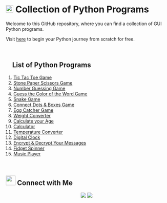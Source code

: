 # <img src="https://i.pinimg.com/originals/ca/00/60/ca0060f3414e6e20b75983acddafad53.gif" width="23"> Collection of Python Programs

Welcome to this GitHub repository, where you can find a collection of GUI Python programs.

Visit [here](https://github.com/s-a-r-a-t-h/Collection-of-Python-Programs/tree/main/Start%20your%20Python%20Journey) to begin your Python journey from scratch for free.

<br>

## <img src="https://user-images.githubusercontent.com/86669668/171820956-cf171296-cc01-4827-ac4a-45ff3f91ff13.gif" width="15"/> List of Python Programs

1. [Tic Tac Toe Game](https://github.com/sarath-pm/Collection-of-GUI-Python-Programs/blob/main/tic_tac_toe_gui_game.py)
2. [Stone Paper Scissors Game](https://github.com/sarath-pm/Collection-of-GUI-Python-Programs/blob/main/stone_paper_scissor_gui.py)
3. [Number Guessing Game](https://github.com/sarath-pm/Collection-of-GUI-Python-Programs/blob/main/number_guessing_game.py)
4. [Guess the Color of the Word Game](https://github.com/sarath-pm/Collection-of-GUI-Python-Programs/blob/main/color_guessing_game.py)
5. [Snake Game](https://github.com/sarath-pm/Collection-of-GUI-Python-Programs/blob/main/snake_game.py)
6. [Connect Dots & Boxes Game](https://github.com/sarath-pm/Collection-of-GUI-Python-Programs/blob/main/connect_dots%26boxes.py)
7. [Egg Catcher Game](https://github.com/sarath-pm/Collection-of-GUI-Python-Programs/blob/main/egg_catcher_game.py)
8. [Weight Converter](https://github.com/sarath-pm/Collection-of-GUI-Python-Programs/blob/main/weight_converter_gui.py)
9. [Calculate your Age](https://github.com/sarath-pm/Collection-of-GUI-Python-Programs/blob/main/age_calculator.py)
10. [Calculator](https://github.com/sarath-pm/Collection-of-GUI-Python-Programs/blob/main/calculator.py)
11. [Temperature Converter](https://github.com/sarath-pm/Collection-of-GUI-Python-Programs/blob/main/temperature_converter.py)
12. [Digital Clock](https://github.com/sarath-pm/Collection-of-GUI-Python-Programs/blob/main/digital_clock.py)
13. [Encrypt & Decrypt Your Messages](https://github.com/sarath-pm/Collection-of-GUI-Python-Programs/blob/main/encrypt_decrypt.py)
14. [Fidget Spinner](https://github.com/sarath-pm/Collection-of-GUI-Python-Programs/blob/main/fidget_spinner.py)
15. [Music Player](https://github.com/sarath-pm/Collection-of-GUI-Python-Programs/blob/main/music_player.py)

<br>

## <img src="https://media.giphy.com/media/LnQjpWaON8nhr21vNW/giphy.gif" width='30'> Connect with Me

<p align="center">
<a href="mailto:sarath2375@gmail.com"><img src="https://img.shields.io/badge/Gmail-D14836?style=for-the-badge&logo=gmail&logoColor=white"/></a>
<a href="https://www.linkedin.com/in/sarath-p-m/"><img src="https://img.shields.io/badge/LinkedIn-0077B5?style=for-the-badge&logo=linkedin&logoColor=white"/></a>
</p>